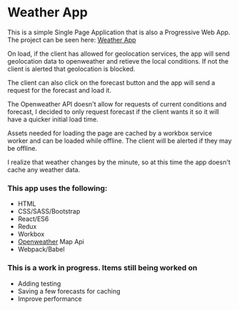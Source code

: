 #  Weather App
This is a simple Single Page Application that is also a Progressive Web App. 
The project can be seen here: [Weather App](https://warm-cliffs-12741.herokuapp.com/)

On load, if the client has allowed for geolocation services, the app will send geolocation data to openweather and retieve the local conditions. If not the client is alerted that geolocation is blocked. 

The client can also click on the forecast button and the app will send a request for the forecast and load it. 

The Openweather API doesn't allow for requests of current conditions and forecast, I decided to only request forecast if the client wants it so it will have a quicker initial load time. 

Assets needed for loading the page are cached by a workbox service worker and can be loaded while offline. The client will be alerted if they may be offline.

I realize that weather changes by the minute, so at this time the app doesn't cache any weather data.

###  This app uses the following:
*  HTML
*  CSS/SASS/Bootstrap
*  React/ES6
*  Redux
*  Workbox
*  [Openweather](https://openweathermap.org/api) Map Api
*  Webpack/Babel

### This is a work in progress. Items still being worked on
*  Adding testing
*  Saving a few forecasts for caching
*  Improve performance
